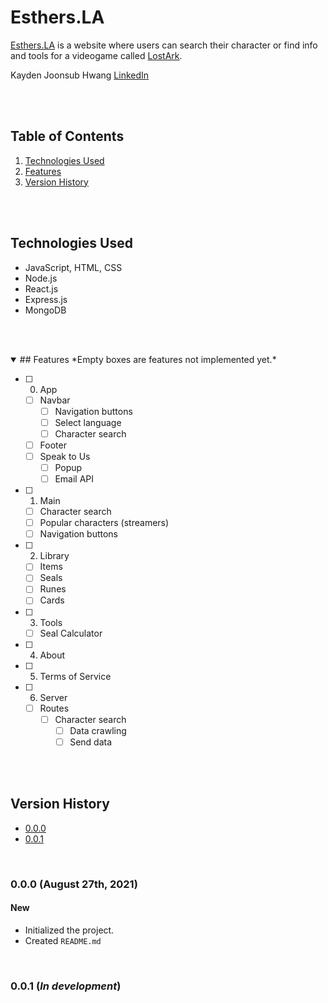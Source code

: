# Esthers.LA

[Esthers.LA](https://Esthers.LA/) is a website where users can search their character or find info and tools for a videogame called [LostArk](https://playlostark.com/).

Kayden Joonsub Hwang
[LinkedIn](https://www.linkedin.com/in/kayden-hwang-43639419b/)

<br/><br/>



## Table of Contents
1. [Technologies Used](#Technologies-Used)
2. [Features](#Features)
4. [Version History](#Version-History)

<br/><br/>



## Technologies Used
- JavaScript, HTML, CSS
- Node.js
- React.js
- Express.js
- MongoDB

<br/><br/>


<details open>
<summary>
## Features
*Empty boxes are features not implemented yet.*
</summary>

- [ ] 0. App
    - [ ] Navbar
        - [ ] Navigation buttons
        - [ ] Select language
        - [ ] Character search
    - [ ] Footer
    - [ ] Speak to Us
        - [ ] Popup
        - [ ] Email API

- [ ] 1. Main
    - [ ] Character search
    - [ ] Popular characters (streamers)
    - [ ] Navigation buttons

- [ ] 2. Library
    - [ ] Items
    - [ ] Seals
    - [ ] Runes
    - [ ] Cards

- [ ] 3. Tools
    - [ ] Seal Calculator

- [ ] 4. About

- [ ] 5. Terms of Service

- [ ] 6. Server
    - [ ] Routes
        - [ ] Character search
            - [ ] Data crawling
            - [ ] Send data

</details>

<br/><br/>



## Version History

* [0.0.0](#0.0.0)
* [0.0.1](#0.0.1)

<br/>



### 0.0.0 (August 27th, 2021)

####    New
- Initialized the project.
- Created `README.md`

<br/>

### 0.0.1 (*In development*)



<br/><br/>
